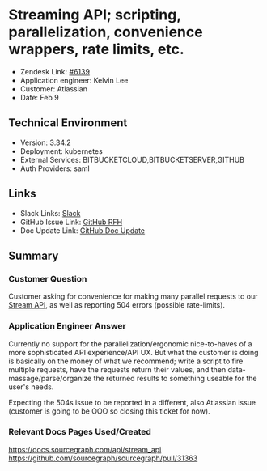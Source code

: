 # Streaming API; scripting, parallelization, convenience wrappers, rate limits, etc. <!-- Ticket Title  Hint: include keywords to make it searchable -->
 
- Zendesk Link: [#6139](https://sourcegraph.zendesk.com/agent/tickets/6139)
- Application engineer: Kelvin Lee
- Customer: Atlassian <!-- Redact if this contains personally identifying information -->
- Date: Feb 9

<!-- Data populated from integration, speak to Ben Gordon or Michael Bali if not working -->
<!-- During Internal team trial, fill missing data manually (we are waiting for all data to sync) -->
 
## Technical Environment
- Version: 3.34.2
- Deployment: kubernetes
- External Services: BITBUCKETCLOUD,BITBUCKETSERVER,GITHUB
- Auth Providers: saml
 
 
## Links
<!-- Data for application engineer manual entry -->
- Slack Links: [Slack](https://sourcegraph.slack.com/archives/C0183JV3Q0Y/p1644433438806969)
- GitHub Issue Link: [GitHub RFH](https://github.com/sourcegraph/customer/issues/694)
- Doc Update Link: [GitHub Doc Update](https://github.com/sourcegraph/sourcegraph/pull/31363)
 
## Summary
### Customer Question
Customer asking for convenience for making many parallel requests to our [Stream API](https://docs.sourcegraph.com/api/stream_api), as well as reporting 504 errors (possible rate-limits).

### Application Engineer Answer
Currently no support for the parallelization/ergonomic nice-to-haves of a more sophisticated API experience/API UX. But what the customer is doing is basically on the money of what we recommend; write a script to fire multiple requests, have the requests return their values, and then data-massage/parse/organize the returned results to something useable for the user's needs.

Expecting the 504s issue to be reported in a different, also Atlassian issue (customer is going to be OOO so closing this ticket for now).
 
### Relevant Docs Pages Used/Created
https://docs.sourcegraph.com/api/stream_api
https://github.com/sourcegraph/sourcegraph/pull/31363

<!-- Once complete, upload a copy to https://github.com/sourcegraph/support-tools-internal/tree/main/resolved-tickets as a .md file -->
<!-- Name the file 6139.md -->
